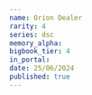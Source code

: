 ```yaml
---
name: Orion Dealer
rarity: 4
series: dsc
memory_alpha:
bigbook_tier: 4
in_portal:
date: 25/06/2024
published: true
---
```



